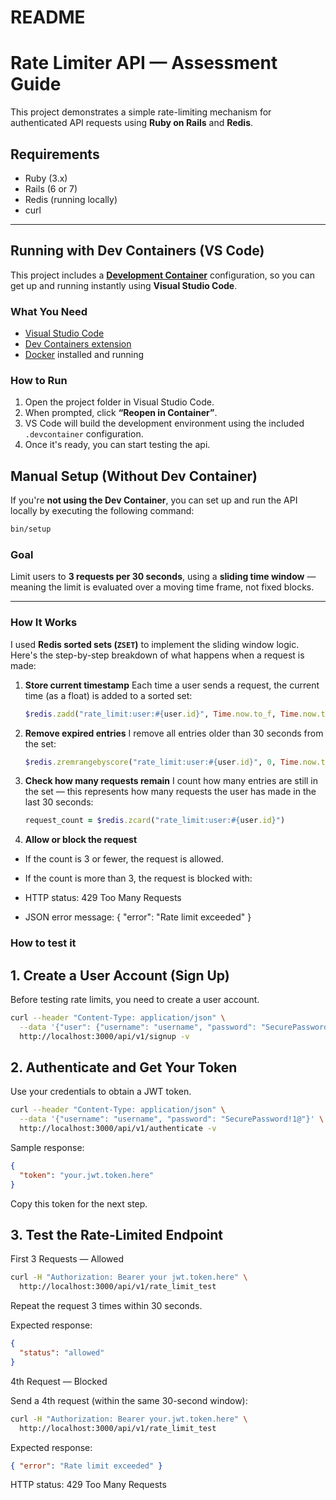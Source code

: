 # README

# Rate Limiter API — Assessment Guide

This project demonstrates a simple rate-limiting mechanism for authenticated API requests using **Ruby on Rails** and **Redis**.

## Requirements

- Ruby (3.x)
- Rails (6 or 7)
- Redis (running locally)
- curl

---

## Running with Dev Containers (VS Code)

This project includes a [**Development Container**](https://code.visualstudio.com/docs/devcontainers/containers) configuration, so you can get up and running instantly using **Visual Studio Code**.

### What You Need

- [Visual Studio Code](https://code.visualstudio.com/)
- [Dev Containers extension](https://marketplace.visualstudio.com/items?itemName=ms-vscode-remote.remote-containers)
- [Docker](https://www.docker.com/) installed and running

### How to Run

1. Open the project folder in Visual Studio Code.
2. When prompted, click **“Reopen in Container”**.
3. VS Code will build the development environment using the included `.devcontainer` configuration.
4. Once it's ready, you can start testing the api.

## Manual Setup (Without Dev Container)

If you're **not using the Dev Container**, you can set up and run the API locally by executing the following command:

```bash
bin/setup
```

### Goal

Limit users to **3 requests per 30 seconds**, using a **sliding time window** — meaning the limit is evaluated over a moving time frame, not fixed blocks.

---

### How It Works

I used **Redis sorted sets (`ZSET`)** to implement the sliding window logic. Here's the step-by-step breakdown of what happens when a request is made:

1. **Store current timestamp**
   Each time a user sends a request, the current time (as a float) is added to a sorted set:
   ```ruby
   $redis.zadd("rate_limit:user:#{user.id}", Time.now.to_f, Time.now.to_f)
   ```

2. **Remove expired entries**
   I remove all entries older than 30 seconds from the set:
   ```ruby
   $redis.zremrangebyscore("rate_limit:user:#{user.id}", 0, Time.now.to_f - 30)
   ```

3. **Check how many requests remain**
   I count how many entries are still in the set — this represents how many requests the user has made in the last 30 seconds:
   ```ruby
   request_count = $redis.zcard("rate_limit:user:#{user.id}")
   ```

4. **Allow or block the request**

  - If the count is 3 or fewer, the request is allowed.

  - If the count is more than 3, the request is blocked with:

  - HTTP status: 429 Too Many Requests

  - JSON error message: { "error": "Rate limit exceeded" }


### How to test it

## 1. Create a User Account (Sign Up)

Before testing rate limits, you need to create a user account.

```bash
curl --header "Content-Type: application/json" \
  --data '{"user": {"username": "username", "password": "SecurePassword!1@"}}' \
  http://localhost:3000/api/v1/signup -v
```

## 2. Authenticate and Get Your Token

Use your credentials to obtain a JWT token.

```bash
curl --header "Content-Type: application/json" \
  --data '{"username": "username", "password": "SecurePassword!1@"}' \
  http://localhost:3000/api/v1/authenticate -v
```

Sample response:

```json
{
  "token": "your.jwt.token.here"
}
```

Copy this token for the next step.


## 3. Test the Rate-Limited Endpoint

First 3 Requests — Allowed

```bash
curl -H "Authorization: Bearer your jwt.token.here" \
  http://localhost:3000/api/v1/rate_limit_test
```

Repeat the request 3 times within 30 seconds.

Expected response:

```json
{
  "status": "allowed"
}
```

4th Request — Blocked

Send a 4th request (within the same 30-second window):

```bash
curl -H "Authorization: Bearer your.jwt.token.here" \
  http://localhost:3000/api/v1/rate_limit_test
```

Expected response:

```json
{ "error": "Rate limit exceeded" }
```

HTTP status: 429 Too Many Requests

